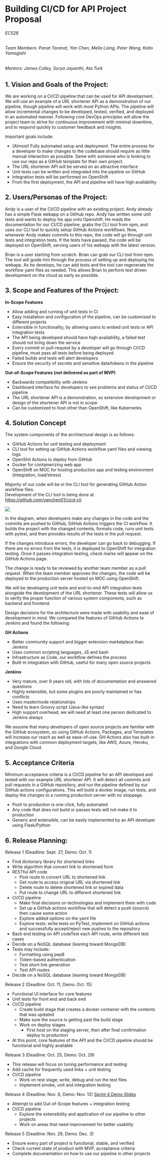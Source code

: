 # **Building CI/CD for API Project Proposal**

###### EC528

###### Team Members: Panat Taranat, Yan Chen, Mella Liang, Peter Wang, Kaito Yamagishi
###### Mentors: James Colley, Surya Jayanthi, Ata Turk



## 1. Vision and Goals of the Project:

We are working on a CI/CD pipeline that can be used for API development. We will use an example of a URL shortener API as a demonstration of our pipeline, though pipeline will work with most Python APIs. The pipeline will allow incremental changes to be developed, tested, verified, and deployed in an automated manner. Following core DevOps principles will allow the project team to strive for continuous improvement with minimal downtime, and to respond quickly to customer feedback and insights.

Important goals include:

* (Almost) Fully automated setup and deployment. The entire process for a developer to make changes to the codebase should require as little manual interaction as possible. Same with someone who is looking to use our repo as a GitHub template for their own project.
* The URL shortener API will be served on an attractive interface
* Unit tests can be written and integrated into the pipeline on GitHub
* Integration tests will be performed on OpenShift
* From the first deployment, the API and pipeline will have high availability


## 2. Users/Personas of the Project:
Andy is a user of the CI/CD pipeline with an existing project. Andy already has a simple Flask webapp on a GitHub repo. Andy has written some unit tests and wants to deploy his app onto Openshift. He reads the documentation for our CI/CD pipeline, grabs the CLI tool from npm, and uses our CLI tool to quickly setup GitHub Actions workflows. Now, whenever Andy makes commits to this repo, the code will go through unit tests and integration tests. If the tests have passed, the code will be deployed on OpenShift, serving users of his webapp with the latest version.

Brian is a user starting from scratch. Brian can grab our CLI tool from npm. The tool will guide him through the process of setting up and deploying his webapp. As he develops, he can add tests and the tool can regenerate the workflow yaml files as needed. This allows Brian to perform test driven development on the cloud as early as possible.

## 3. Scope and Features of the Project:

**In-Scope Features**

* Allow adding and running of unit tests in CI
* Easy installation and configuration of the pipeline, can be customized to different projects
* Extensible in functionality, by allowing users to embed unit tests or API integration tests
* The API being developed should have high availability, a failed test should not bring down the service
* Every commit or pull-request by a developer will go through CI/CD pipeline, must pass all tests before being deployed
* Failed builds and tests will alert developers
* Ensure the security of secrets and sensitive data/tokens in the pipeline

**Out-of-Scope Features (not delivered as part of MVP)**

* Backwards compatibility with Jenkins
* Dashboard interface for developers to see problems and status of CI/CD pipeline
* The URL shortener API is a demonstration, so extensive development or design of the shortener API is not in scope
* Can be customized to host other than OpenShift, like Kubernetes


## 4. Solution Concept

The system components of the architectural design is as follows:
* GitHub Actions for unit testing and deployment
* CLI tool for setting up GitHub Actions workflow yaml files and viewing logs
* OpenShit Actions to deploy from GitHub
* Docker for containerizing web app
* OpenShift on MOC for hosting production app and testing environment (integration, load/stress)

Majority of our code will be in the CLI tool for generating GitHub Action workflow files.  
Development of the CLI tool is being done at https://github.com/yanchen01/cicd-cli


<img src="assets/diagram.png">

In the diagram, when developers make any changes in the code and the commits are pushed to GitHub, GitHub Actions triggers the CI workflow. It builds the project with the changed contents, formats code, runs unit tests with pytest, and then provides results of the tests in the pull request.  

If the changes introduce errors, the developer can go back to debugging. If there are no errors from the tests, it is deployed to OpenShift for integration testing. Once it passes integration testing, check marks will appear on the GitHub Actions page.

The change is ready to be reviewed by another team member as a pull request. When the team member approves the changes, the code will be deployed to the production server hosted on MOC using OpenShift.

We will be developing unit tests and end-to-end API integration tests alongside the development of the URL shortener. These tests will allow us to verify the proper function of various system components, such as backend and frontend.

Design decisions for the architecture were made with usability and ease of development in mind. We compared the features of GitHub Actions to Jenkins and found the following:

**GH Actions**

* Better community support and bigger extension marketplace than Jenkins
* Uses common scripting languages, JS and bash
* Infrastructure as Code, our workflow defines the process
* Built-in integration with GitHub, useful for many open source projects

**Jenkins**
* Very mature, over 9 years old, with lots of documentation and answered questions
* Highly extensible, but some plugins are poorly maintained or has conflicts
* Uses master/node relationships
* Need to learn Groovy script (Java-like syntax)
* High support overhead, we will need at least one person dedicated to Jenkins always

We assume that many developers of open source projects are familiar with the GitHub ecosystem, so using GitHub Actions, Packages, and Templates will increase our reach as well as ease-of-use. GH Actions also has built-in integrations with common deployment targets, like AWS, Azure, Heroku, and Google Cloud.

## 5. Acceptance Criteria

Minimum acceptance criteria is a CI/CD pipeline for an API developed and tested with our example URL shortener API. It will detect all commits and pull requests in a GitHub repository, and run the pipeline defined by our GitHub actions configurations. This will build a docker image, run tests, and deploy the changes to a running production server with no stoppage.

* Push to production is one-click, fully automated
* Any code that does not build or passes tests will not make it to production
* Generic and extensible, can be easily implemented by an API developer using Flask/Python


## 6. Release Planning:

Release 1 (Deadline: Sept. 27, Demo: Oct. 1)
- Find dictionary library for shortened links
- Write algorithm that convert link to shortened form
- RESTful API code
  - Post route to convert URL to shortened link
  - Get route to access original URL via shortened link
  - Delete route to delete shortened link or expired data
  - Put route to change URL to different shortened link
- CI/CD pipeline
  - Make final decisions on technologies and implement them with code
  - Set up a GitHub actions workflow that will detect a push (source) then cause some action
  - Explore added options on the yaml file
  - Explore tests: write tests on PyTest, implement on GitHub actions and successfully accept/reject new pushes to the repository
- Back end testing on API codeTest each API route, write different test cases
- Decide on a NoSQL database (leaning toward MongoDB)
- Tests may include:
  - Formatting using pep8
  - Token-based authentication
  - Test short link generation
  - Test API routes
- Decide on a NoSQL database (leaning toward MongoDB)

Release 2 (Deadline: Oct. 11, Demo: Oct. 15)
- Functional UI interface for core features
- Unit tests for front end and back end
- CI/CD pipeline
  - Create build stage that creates a docker container with the contents that was updated
  - Make sure the source is getting past the build stage
  - Work on deploy stages
    - First host on the staging server, then after final confirmation deploy to production
- At this point, core features of the API and the CI/CD pipeline should be functional and highly available


Release 3 (Deadline: Oct. 25, Demo: Oct. 29)
- This release will focus on tuning performance and testing
- Add cache for frequently used links + unit testing
- CI/CD pipeline
  - Work on test stage; write, debug and run the test files
  - Implement smoke, unit and integration testing

Release 4 (Deadline: Nov. 8, Demo: Nov. 12)
[Sprint 4 Demo Slides](https://docs.google.com/presentation/d/1DTBL3iiL89ZFYMjmdpY9vEH-vXr6Yf1MTqE4xwlGMd0/edit?usp=sharing)
- Attempt to add Out-of-Scope features + integration testing
- CI/CD pipeline
  - Explore the extensibility and application of our pipeline to other projects
  - Work on areas that need improvement for better usability

Release 5 (Deadline: Nov. 29, Demo: Dec. 3)
- Ensure every part of project is functional, stable, and verified
- Check current state of product with MVP, acceptance criteria
- Complete documentation on how to use our pipeline in other projects
